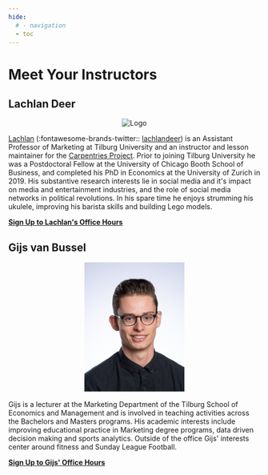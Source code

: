 ```yaml
---
hide:
  # - navigation
  - toc
---
```

# Meet Your Instructors

## Lachlan Deer

<p style="text-align:center;"><img src="https://avatars.githubusercontent.com/u/4036802?s=460&u=28455c51ead64893b186d597dc05167e19b5f5e5&v=4" alt="Logo" width = "200"></p>

[Lachlan](http://lachlandeer.github.io/)  (:fontawesome-brands-twitter:: [lachlandeer](https://twitter.com/lachlandeer?lang=en)) is an Assistant Professor of Marketing at Tilburg University and an instructor and lesson maintainer for the [Carpentries Project](https://carpentries.org/).
Prior to joining Tilburg University he was a Postdoctoral Fellow at the University of Chicago Booth School of Business, 
  and completed his PhD in Economics at the University of Zurich in 2019.
His substantive research interests lie in social media and it's impact on media and entertainment industries, and the role of social media networks in political revolutions.
In his spare time he enjoys strumming his ukulele, improving his barista skills and building Lego models.

[**Sign Up to Lachlan's Office Hours**][calendly-lachlan]

## Gijs van Bussel

<p style="text-align:center;"><img src="../../docs/assets/figs/gijs.jpg" alt="Logo" width = "200"></p>

Gijs is a lecturer at the Marketing Department of the Tilburg School of Economics and Management and is involved in teaching activities across the Bachelors and Masters programs.
His academic interests include improving educational practice in Marketing degree programs, data driven decision making and sports analytics.
Outside of the office Gijs' interests center around fitness and Sunday League Football. 
<!-- 
Hendrik is a lecturer at the Tilburg School of Economics and Management and is involved in various teaching activities. 
His interests are aligned with the courses he teaches and coordinates, and the topics he supervises students in.
Those interests include general research methods, (social media) data analytics, and marketing strategy. 
His substantive interest are in access-based consumption, marketing in the sharing economy, and marketing and sustainability. 
[Let’s connect on LinkedIn!](https://www.linkedin.com/in/h-de-with/) -->

[**Sign Up to Gijs' Office Hours**][calendly-gijs]

[calendly-gijs]: TBA
[calendly-lachlan]: https://calendly.com/lachlan-deer/office-hours
